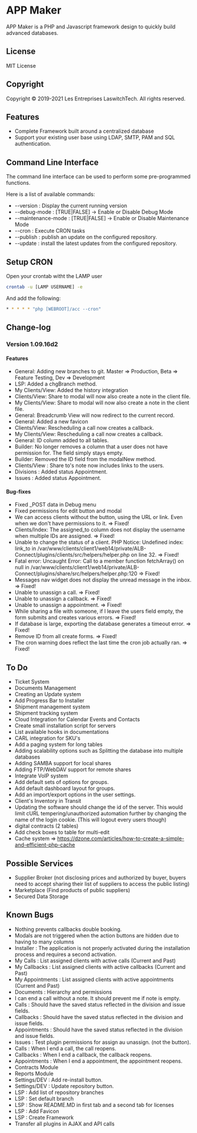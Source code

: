 # APP Maker
APP Maker is a PHP and Javascript framework design to quickly build advanced databases.

## License
MIT License

## Copyright
Copyright © 2019-2021 Les Entreprises LaswitchTech. All rights reserved.

## Features
 * Complete Framework built around a centralized database
 * Support your existing user base using LDAP, SMTP, PAM and SQL authentication.

## Command Line Interface
The command line interface can be used to perform some pre-programmed functions.

Here is a list of available commands:
 * --version : Display the current running version
 * --debug-mode : [TRUE|FALSE] -> Enable or Disable Debug Mode
 * --maintenance-mode : [TRUE|FALSE] -> Enable or Disable Maintenance Mode
 * --cron : Execute CRON tasks
 * --publish : publish an update on the configured repository.
 * --update : install the latest updates from the configured repository.

## Setup CRON

Open your crontab witht the LAMP user
```bash
crontab -u [LAMP USERNAME] -e
```
And add the following:
```bash
* * * * * "php [WEBROOT]/acc --cron"
```

## Change-log
### Version 1.09.16d2
#### Features
 * General: Adding new branches to git. Master => Production, Beta => Feature Testing, Dev => Development
 * LSP: Added a chgBranch method.
 * My Clients/View: Added the history integration
 * Clients/View: Share to modal will now also create a note in the client file.
 * My Clients/View: Share to modal will now also create a note in the client file.
 * General: Breadcrumb View will now redirect to the current record.
 * General: Added a new favicon
 * Clients/View: Rescheduling a call now creates a callback.
 * My Clients/View: Rescheduling a call now creates a callback.
 * General: ID column added to all tables.
 * Builder: No longer removes a column that a user does not have permission for. The field simply stays empty.
 * Builder: Removed the ID field from the modalNew method.
 * Clients/View : Share to's note now includes links to the users.
 * Divisions : Added status Appointment.
 * Issues : Added status Appointment.

#### Bug-fixes
 * Fixed _POST data in Debug menu
 * Fixed permissions for edit button and modal
 * We can access clients without the button, using the URL or link. Even when we don't have permissions to it. => Fixed!
 * Clients/Index: The assigned_to column does not display the username when multiple IDs are assigned. => Fixed!
 * Unable to change the status of a client. PHP Notice:  Undefined index: link_to in /var/www/clients/client1/web14/private/ALB-Connect/plugins/clients/src/helpers/helper.php on line 32. => Fixed!
 * Fatal error: Uncaught Error: Call to a member function fetchArray() on null in /var/www/clients/client1/web14/private/ALB-Connect/plugins/share/src/helpers/helper.php:120 => Fixed!
 * Messages nav widget does not display the unread message in the inbox. => Fixed!
 * Unable to unassign a call. => Fixed!
 * Unable to unassign a callback. => Fixed!
 * Unable to unassign a appointment. => Fixed!
 * While sharing a file with someone, if I leave the users field empty, the form submits and creates various errors. => Fixed!
 * If database is large, exporting the database generates a timeout error. => Fixed!
 * Remove ID from all create forms. => Fixed!
 * The cron warning does reflect the last time the cron job actually ran. => Fixed!

## To Do
 * Ticket System
 * Documents Management
 * Creating an Update system
 * Add Progress Bar to Installer
 * Shipment management system
 * Shipment tracking system
 * Cloud Integration for Calendar Events and Contacts
 * Create small installation script for servers
 * List available hooks in documentations
 * CARL integration for SKU's
 * Add a paging system for long tables
 * Adding scalability options such as Splitting the database into multiple databases
 * Adding SAMBA support for local shares
 * Adding FTP/WebDAV support for remote shares
 * Integrate VoIP system
 * Add default sets of options for groups.
 * Add default dashboard layout for groups.
 * Add an import/export options in the user settings.
 * Client's Inventory in Transit
 * Updating the software should change the id of the server. This would limit cURL tempering/unauthorized automation further by changing the name of the login cookie. (This will logout every users though)
 * digital contracts (2 tables)
 * Add check boxes to table for multi-edit
 * Cache system => https://dzone.com/articles/how-to-create-a-simple-and-efficient-php-cache

## Possible Services
 * Supplier Broker (not disclosing prices and authorized by buyer, buyers need to accept sharing their list of suppliers to access the public listing)
 * Marketplace (Find products of public suppliers)
 * Secured Data Storage

## Known Bugs
 * Nothing prevents callbacks double booking.
 * Modals are not triggered when the action buttons are hidden due to having to many columns
 * Installer : The application is not properly activated during the installation process and requires a second activation.
 * My Calls : List assigned clients with active calls (Current and Past)
 * My Callbacks : List assigned clients with active callbacks (Current and Past)
 * My Appointments : List assigned clients with active appointments (Current and Past)
 * Documents : Hierarchy and permissions
 * I can end a call without a note. It should prevent me if note is empty.
 * Calls : Should have the saved status reflected in the division and issue fields.
 * Callbacks : Should have the saved status reflected in the division and issue fields.
 * Appointments : Should have the saved status reflected in the division and issue fields.
 * Issues : Test plugin permissions for assign au unassign. (not the button).
 * Calls : When I end a call, the call reopens.
 * Callbacks : When I end a callback, the callback reopens.
 * Appointments : When I end a appointment, the appointment reopens.
 * Contracts Module
 * Reports Module
 * Settings/DEV : Add re-install button.
 * Settings/DEV : Update repository button.
 * LSP : Add list of repository branches
 * LSP : Set default branch
 * LSP : Show README.MD in first tab and a second tab for licenses
 * LSP : Add Favicon
 * LSP : Create Framework
 * Transfer all plugins in AJAX and API calls
